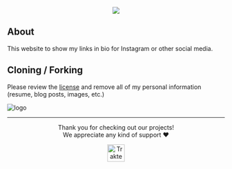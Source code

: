 <p align="center"> 
  <a href="https://discord.gg/2pkvB82NaS" target="_blank"> <img src="https://discordapp.com/api/guilds/1088032923443277824/widget.png?style=banner2"/> </a> 
</p>

## About
This website to show my links in bio for Instagram or other social media.

## Cloning / Forking
Please review the [license](/LICENSE) and remove all of my personal information (resume, blog posts, images, etc.)

![logo](https://cdn.is-a.fun/bio/themes3.png)

----

<p align="center">Thank you for checking out our projects!<br>We appreciate any kind of support ❤️</p>
<p align="center">
<a href="https://trakteer.id/romanromannya" target="_blank"><img id="wse-buttons-preview" src="https://cdn.trakteer.id/images/embed/trbtn-red-1.png?date=18-11-2023" height="40" style="border:0px;height:40px;" alt="Trakteer Saya"></a>
</p>